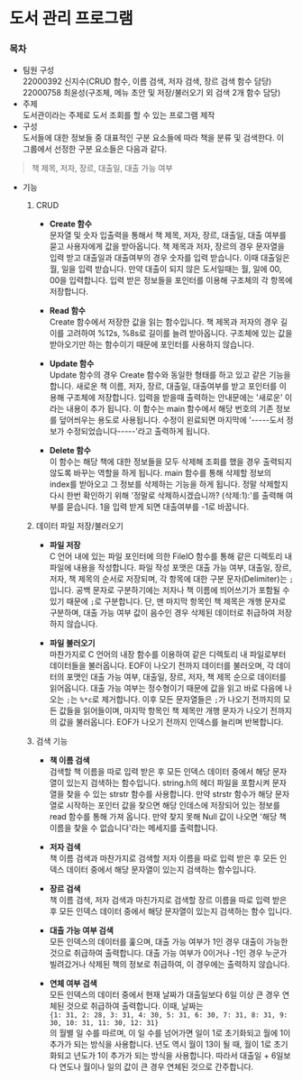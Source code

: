 도서 관리 프로그램
===

### 목차
- 팀원 구성<br/>
22000392 신지수(CRUD 함수, 이름 검색, 저자 검색, 장르 검색 함수 담당)<br/>
22000758 최윤성(구조체, 메뉴 초안 및 저장/불러오기 외 검색 2개 함수 담당)<br/>
- 주제<br/>
도서관이라는 주제로 도서 조회를 할 수 있는 프로그램 제작
- 구성<br>
도서들에 대한 정보들 중 대표적인 구분 요소들에 따라 책을 분류 및 검색한다. 이 그룹에서 선정한 구분 요소들은 다음과 같다.
> 책 제목, 저자, 장르, 대출일, 대출 가능 여부

- 기능
  1. CRUD
      * **Create 함수**<br/>
문자열 및 숫자 입출력을 통해서 책 제목, 저자, 장르, 대출일, 대출 여부를 묻고 사용자에게 값을 받아옵니다. 책 제목과 저자, 장르의 경우 문자열을 입력 받고 대출일과 대출여부의 경우 숫자를 입력 받습니다. 이때 대출일은 월, 일을 입력 받습니다. 만약 대출이 되지 않은 도서일때는 월, 일에 00, 00을 입력합니다. 입력 받은 정보들을 포인터를 이용해 구조체의 각 항목에 저장합니다.

      * **Read 함수**<br/>
Create 함수에서 저장한 값을 읽는 함수입니다. 책 제목과 저자의 경우 길이를 고려하여 %12s, %8s로 길이를 늘려 받아옵니다. 구조체에 있는 값을 받아오기만 하는 함수이기 때문에 포인터를 사용하지 않습니다.

      * **Update 함수**<br/>
Update 함수의 경우 Create 함수와 동일한 형태를 하고 있고 같은 기능을 합니다. 새로운 책 이름, 저자, 장르, 대출일, 대출여부를 받고 포인터를 이용해 구조체에 저장합니다. 입력을 받을때 출력하는 안내문에는 '새로운' 이라는 내용이 추가 됩니다. 이 함수는 main 함수에서 해당 번호의 기존 정보를 덮어씌우는 용도로 사용됩니다. 수정이 왼료되면 마지막에 '-----도서 정보가 수정되었습니다-----'라고 출력하게 됩니다.

      * **Delete 함수**<br/>
 이 함수는 해당 책에 대한 정보들을 모두 삭제해 조회를 했을 경우 출력되지 않도록 바꾸는 역할을 하게 됩니다. main 함수를 통해 삭제할 정보의 index를 받아오고 그 정보를 삭제하는 기능을 하게 됩니다. 정말 삭제할지 다시 한번 확인하기 위해 '정말로 삭제하시겠습니까? (삭제:1):'를 출력해 여부를 묻습니다. 1을 입력 받게 되면 대출여부를 -1로 바꿉니다. 


  2. 데이터 파일 저장/불러오기

      * **파일 저장**<br/>
C 언어 내에 있는 파일 포인터에 의한 FileIO 함수를 통해 같은 디렉토리 내 파일에 내용을 작성합니다. 파일 작성 포맷은 대출 가능 여부, 대출일, 장르, 저자, 책 제목의 순서로 저장되며, 각 항목에 대한 구분 문자(Delimiter)는 `;`입니다. 공백 문자로 구분하기에는 저자나 책 이름에 띄어쓰기가 포함될 수 있기 때문에 `;`로 구분합니다. 단, 맨 마지막 항목인 책 제목은 개행 문자로 구분하며, 대출 가능 여부 값이 음수인 경우 삭제된 데이터로 취급하여 저장하지 않습니다.

      * **파일 불러오기**<br/>
마찬가지로 C 언어의 내장 함수를 이용하여 같은 디렉토리 내 파일로부터 데이터들을 불러옵니다. EOF이 나오기 전까지 데이터를 불러오며, 각 데이터의 포맷인 대출 가능 여부, 대출일, 장르, 저자, 책 제목 순으로 데이터를 읽어옵니다. 대출 가능 여부는 정수형이기 때문에 값을 읽고 바로 다음에 나오는 `;`는 `%*c`로 제거합니다. 이후 모든 문자열들은 `;`가 나오기 전까지의 모든 값들을 읽어들이며, 마지막 항목인 책 제목만 개행 문자가 나오기 전까지의 값을 불러옵니다. EOF가 나오기 전까지 인덱스를 늘리며 반복합니다.

  3. 검색 기능

      * **책 이름 검색**<br/>
검색할 책 이름을 따로 입력 받은 후 모든 인덱스 데이터 중에서 해당 문자열이 있는지 검색하는 함수입니다. string.h의 헤더 파일을 포함시켜 문자열을 찾을 수 있는 strstr 함수를 사용합니다. 만약 strstr 함수가 해당 문자열로 시작하는 포인터 값을 찾으면 해당 인데스에 저장되어 있는 정보를 read 함수를 통해 가져 옵니다. 만약 찾지 못해 Null 값이 나오면 '해당 책 이름을 찾을 수 없습니다'라는 메세지를 출력합니다. 

      * **저자 검색**<br/>
책 이름 검색과 마찬가지로 검색할 저자 이름을 따로 입력 받은 후 모든 인덱스 데이터 중에서 해당 문자열이 있는지 검색하는 함수입니다. 

      * **장르 검색**<br/>
책 이름 검색, 저자 검색과 마친가지로 검색할 장르 이름을 따로 입력 받은 후 모든 인덱스 데이터 중에서 해당 문자열이 있는지 검색하는 함수 입니다. 

      * **대출 가능 여부 검색**<br/>
모든 인덱스의 데이터를 훑으며, 대출 가능 여부가 1인 경우 대출이 가능한 것으로 취급하여 출력합니다. 대출 가능 여부가 0이거나 -1인 경우 누군가 빌려갔거나 삭제된 책의 정보로 취급하여, 이 경우에는 출력하지 않습니다.

      * **연체 여부 검색**<br/>
모든 인덱스의 데이터 중에서 현재 날짜가 대출일보다 6일 이상 큰 경우 연체된 것으로 취급하여 출력합니다. 이때, 날짜는<br>```{1: 31, 2: 28, 3: 31, 4: 30, 5: 31, 6: 30, 7: 31, 8: 31, 9: 30, 10: 31, 11: 30, 12: 31}```<br>의 월별 일 수를 따르며, 이 일 수를 넘어가면 일이 1로 초기화되고 월에 1이 추가가 되는 방식을 사용합니다. 년도 역시 월이 13이 될 때, 월이 1로 초기화되고 년도가 1이 추가가 되는 방식을 사용합니다. 따라서 대출일 + 6일보다 연도나 월이나 일의 값이 큰 경우 연체된 것으로 간주합니다.
